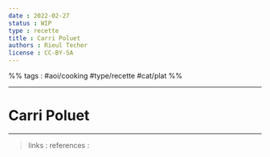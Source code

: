 ```yaml
---
date : 2022-02-27
status : WIP
type : recette
title : Carri Poluet
authors : Rieul Techer
license : CC-BY-SA
---
```


%% tags : #aoi/cooking #type/recette #cat/plat %% 

---

Carri Poluet
===


---
> links : 
> references : 